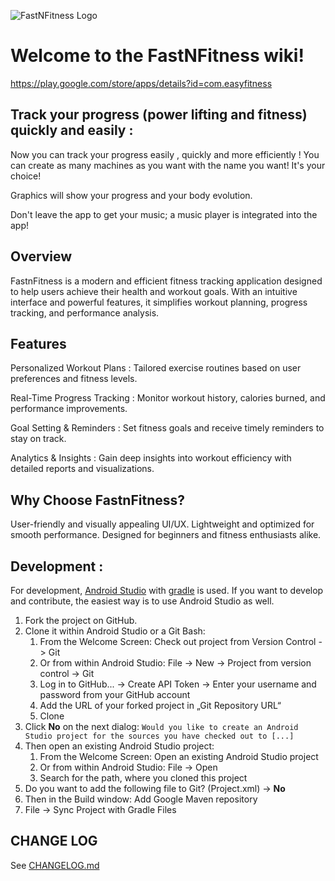 ![FastNFitness Logo](https://lh3.googleusercontent.com/KKJw0HA9fD2g9mZMhzzeretD4Tvkr7-wPVzl7WMTTXiiqO6ikS5SqR5X9E8i2HPrNQ=w300)
# Welcome to the FastNFitness wiki!

https://play.google.com/store/apps/details?id=com.easyfitness

## Track your progress (power lifting and fitness) quickly and easily :

Now you can track your progress easily , quickly and more efficiently !
You can create as many machines as you want with the name you want!
It's your choice!

Graphics will show your progress and your body evolution. 

Don't leave the app to get your music; a music player is integrated into the app!

## Overview
FastnFitness is a modern and efficient fitness tracking application designed to help users achieve their health and workout goals. With an intuitive interface and powerful features, it simplifies workout planning, progress tracking, and performance analysis.

## Features
Personalized Workout Plans : 
Tailored exercise routines based on user preferences and fitness levels.

Real-Time Progress Tracking :
Monitor workout history, calories burned, and performance improvements.

Goal Setting & Reminders :
Set fitness goals and receive timely reminders to stay on track.

Analytics & Insights :
Gain deep insights into workout efficiency with detailed reports and visualizations.

## Why Choose FastnFitness?
User-friendly and visually appealing UI/UX.
Lightweight and optimized for smooth performance.
Designed for beginners and fitness enthusiasts alike.


## Development : 

For development, [Android Studio](https://developer.android.com/studio/) with [gradle](https://gradle.org/) is used. 
If you want to develop and contribute, the easiest way is to use Android Studio as well.

1. Fork the project on GitHub.
2. Clone it within Android Studio or a Git Bash:
    1. From the Welcome Screen: Check out project from Version Control -> Git
    1. Or from within Android Studio: File -> New -> Project from version control -> Git
    2. Log in to GitHub... -> Create API Token -> Enter your username and password from your GitHub account
    3. Add the URL of your forked project in „Git Repository URL“
    4. Clone
3. Click **No** on the next dialog: `Would you like to create an Android Studio project for the sources you have checked out to [...]`
4. Then open an existing Android Studio project:
    1. From the Welcome Screen: Open an existing Android Studio project
    1. Or from within Android Studio: File -> Open
    2. Search for the path, where you cloned this project
5. Do you want to add the following file to Git? (Project.xml) -> **No**
6. Then in the Build window: Add Google Maven repository
7. File -> Sync Project with Gradle Files

## CHANGE LOG




See [CHANGELOG.md](/CHANGELOG.md/)
